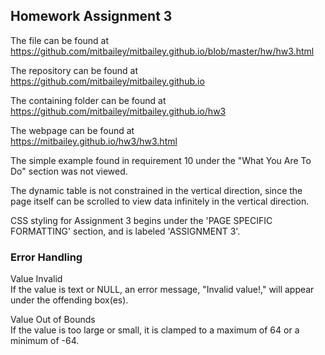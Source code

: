 ## Homework Assignment 3  
  
The file can be found at  
https://github.com/mitbailey/mitbailey.github.io/blob/master/hw/hw3.html  
  
The repository can be found at
https://github.com/mitbailey/mitbailey.github.io  
  
The containing folder can be found at  
https://github.com/mitbailey/mitbailey.github.io/hw3  
  
The webpage can be found at  
https://mitbailey.github.io/hw3/hw3.html  

The simple example found in requirement 10 under the "What You Are To Do" section was not viewed. 
  
The dynamic table is not constrained in the vertical direction, since the page itself can be scrolled to view data infinitely in the vertical direction.  

CSS styling for Assignment 3 begins under the 'PAGE SPECIFIC FORMATTING' section, and is labeled 'ASSIGNMENT 3'.  

### Error Handling
Value Invalid  
If the value is text or NULL, an error message, "Invalid value!," will appear under the offending box(es).  

Value Out of Bounds  
If the value is too large or small, it is clamped to a maximum of 64 or a minimum of -64.  

